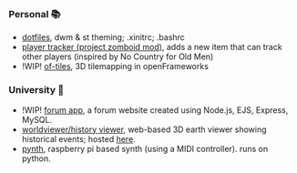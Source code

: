 ### Personal 📚
- [dotfiles](https://github.com/alfrh02/dotfiles), dwm & st theming; .xinitrc; .bashrc
- [player tracker (project zomboid mod)](https://github.com/alfrh02/pz-player-tracker), adds a new item that can track other players (inspired by No Country for Old Men)
- !WIP! [of-tiles](https://github.com/alfrh02/of-tiles), 3D tilemapping in openFrameworks
<!-- - [neoworldviewer](https://github.com/alfrh02/neoworldviewer), recreation of the worldviewer/history viewer university project. -->

### University 📜

- !WIP! [forum app](https://github.com/alfrh02/forum-app), a forum website created using Node.js, EJS, Express, MySQL.
- [worldviewer/history viewer](https://github.com/alfrh02/worldviewer), web-based 3D earth viewer showing historical events; hosted [here](https://doc.gold.ac.uk/~ahall001/project/).
- [pynth](https://github.com/alfrh02/pynth), raspberry pi based synth (using a MIDI controller). runs on python.
